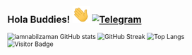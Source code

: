 ## Hola Buddies! <img src="https://raw.githubusercontent.com/AnggaR96s/AnggaR96s/master/assets/Hi.gif" width="40px"> [![Telegram](https://img.shields.io/static/v1?label=Telegram&message=chat&color=990bff)](https://t.me/iamnabilzaman)

![iamnabilzaman GitHub stats](https://github-readme-stats.vercel.app/api?username=iamnabilzaman&count_private=true&theme=algolia&show_icons=true&include_all_commits=true&border_radius=18&border_color=FF7DA2FF&bg_color=829BE6,9582E6,FF5252)
![GitHub Streak](https://github-readme-streak-stats.herokuapp.com?user=iamnabilzaman&theme=neon-palenight&hide_border=true)
![Top Langs](https://github-readme-stats.vercel.app/api/top-langs/?username=iamnabilzaman&layout=compact&theme=midnight-purple&langs_count=10)
                                                                                       ![Visitor Badge](https://visitor-badge.laobi.icu/badge?page_id=iamnabilzaman.iamnabilzaman)
<!---
iamnabilzaman/iamnabilzaman is a ✨ special ✨ repository because its `README.md` (this file) appears on your GitHub profile.
You can click the Preview link to take a look at your changes.
---> 
